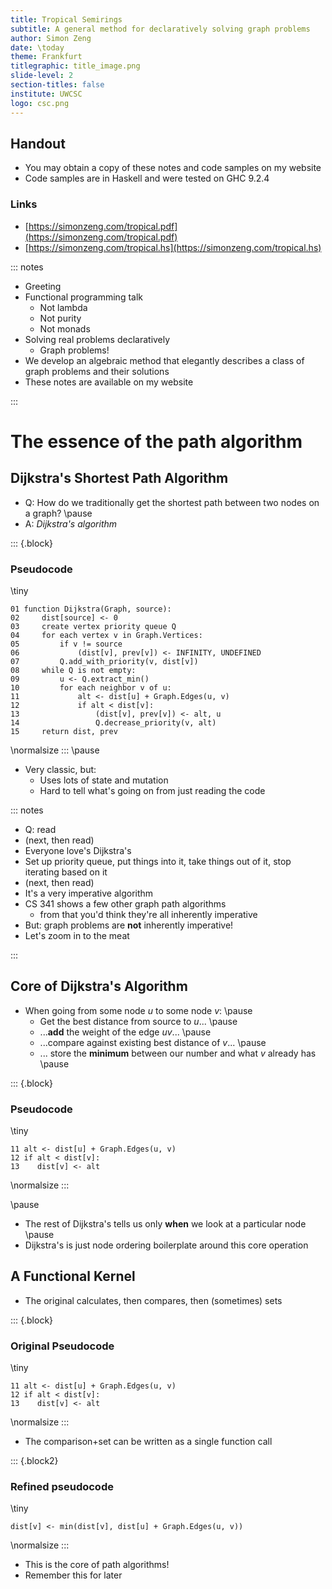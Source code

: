 ```yaml
---
title: Tropical Semirings
subtitle: A general method for declaratively solving graph problems
author: Simon Zeng
date: \today
theme: Frankfurt
titlegraphic: title_image.png
slide-level: 2
section-titles: false
institute: UWCSC
logo: csc.png
---
```


## Handout

- You may obtain a copy of these notes and code samples on my website
- Code samples are in Haskell and were tested on GHC 9.2.4

### Links

- [https://simonzeng.com/tropical.pdf](https://simonzeng.com/tropical.pdf)
- [https://simonzeng.com/tropical.hs](https://simonzeng.com/tropical.hs)

::: notes

- Greeting
- Functional programming talk
  - Not lambda
  - Not purity
  - Not monads
- Solving real problems declaratively
  - Graph problems!
- We develop an algebraic method that elegantly describes a class of graph 
  problems and their solutions
- These notes are available on my website

:::

# The essence of the path algorithm

## Dijkstra's Shortest Path Algorithm

- Q: How do we traditionally get the shortest path between two nodes on a graph? \pause
- A: *Dijkstra's algorithm*

::: {.block}
### Pseudocode

\tiny
```algol
01 function Dijkstra(Graph, source):
02     dist[source] <- 0
03     create vertex priority queue Q
04     for each vertex v in Graph.Vertices:
05         if v != source
06             (dist[v], prev[v]) <- INFINITY, UNDEFINED
07         Q.add_with_priority(v, dist[v])
08     while Q is not empty:
09         u <- Q.extract_min()
10         for each neighbor v of u:
11             alt <- dist[u] + Graph.Edges(u, v)
12             if alt < dist[v]:
13                 (dist[v], prev[v]) <- alt, u
14                 Q.decrease_priority(v, alt)
15     return dist, prev
```
\normalsize
:::
\pause
- Very classic, but:
  - Uses lots of state and mutation
  - Hard to tell what's going on from just reading the code

::: notes

- Q: read
- (next, then read)
- Everyone love's Dijkstra's
- Set up priority queue, put things into it, take things out of it, stop 
  iterating based on it
- (next, then read)
- It's a very imperative algorithm
- CS 341 shows a few other graph path algorithms
  - from that you'd think they're all inherently imperative
- But: graph problems are **not** inherently imperative!
- Let's zoom in to the meat

:::

## Core of Dijkstra's Algorithm

- When going from some node $u$ to some node $v$: \pause
  - Get the best distance from source to $u$... \pause
  - ...**add** the weight of the edge $uv$... \pause
  - ...compare against existing best distance of $v$... \pause
  - ... store the **minimum** between our number and what $v$ already has \pause

::: {.block}
### Pseudocode

\tiny
```algol
11 alt <- dist[u] + Graph.Edges(u, v)
12 if alt < dist[v]:
13    dist[v] <- alt
```
\normalsize
:::

\pause
- The rest of Dijkstra's tells us only **when** we look at a particular 
  node \pause
- Dijkstra's is just node ordering boilerplate around this core operation

## A Functional Kernel

- The original calculates, then compares, then (sometimes) sets

::: {.block}
### Original Pseudocode
\tiny
```algol
11 alt <- dist[u] + Graph.Edges(u, v)
12 if alt < dist[v]:
13    dist[v] <- alt
```
\normalsize
:::

- The comparison+set can be written as a single function call

::: {.block2}
### Refined pseudocode

\tiny
```algol
dist[v] <- min(dist[v], dist[u] + Graph.Edges(u, v))
```
\normalsize
:::

- This is the core of path algorithms!
- Remember this for later

